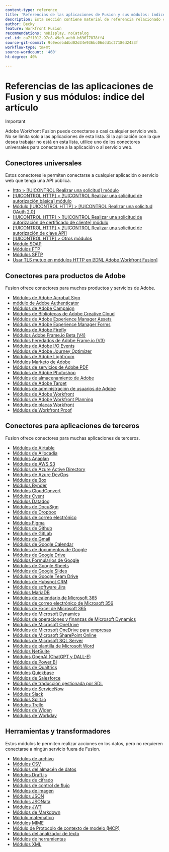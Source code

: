 ```yaml
---
content-type: reference
title: 'Referencias de las aplicaciones de Fusion y sus módulos: índice del artículo'
description: Esta sección contiene material de referencia relacionado con la configuración de módulos específicos en Adobe Workfront Fusion.
author: Becky
feature: Workfront Fusion
recommendations: noDisplay, noCatalog
exl-id: ca7f1012-97c8-49e0-aeb0-b63677878ff4
source-git-commit: 9c0ecebddbd02d34e936bc06ddd1c27186d2433f
workflow-type: tm+mt
source-wordcount: '460'
ht-degree: 40%

---
```


# Referencias de las aplicaciones de Fusion y sus módulos: índice del artículo

>[!IMPORTANT]
>
>Adobe Workfront Fusion puede conectarse a casi cualquier servicio web. No se limita solo a las aplicaciones de esta lista. Si la aplicación con la que desea trabajar no está en esta lista, utilice uno de los conectores universales para conectarse a la aplicación o al servicio web.

## Conectores universales

Estos conectores le permiten conectarse a cualquier aplicación o servicio web que tenga una API pública.

* [http > [!UICONTROL Realizar una solicitud] módulo](/help/workfront-fusion/references/apps-and-modules/universal-connectors/http-module-make-a-request.md)
* [[!UICONTROL HTTP] > [!UICONTROL Realizar una solicitud de autorización básica] módulo](/help/workfront-fusion/references/apps-and-modules/universal-connectors/http-module-make-a-basic-auth-request.md)
* [Módulo [!UICONTROL HTTP] > [!UICONTROL Realizar una solicitud OAuth 2.0]](/help/workfront-fusion/references/apps-and-modules/universal-connectors/http-module-make-an-oauth-2-request.md)
* [[!UICONTROL HTTP] > [!UICONTROL Realizar una solicitud de autorización de certificado de cliente] módulo](/help/workfront-fusion/references/apps-and-modules/universal-connectors/http-module-make-a-client-cert-auth-request.md)
* [[!UICONTROL HTTP] > [!UICONTROL Realizar una solicitud de autorización de clave API]](/help/workfront-fusion/references/apps-and-modules/universal-connectors/http-module-make-an-api-key-auth-request.md)
* [[!UICONTROL HTTP] > Otros módulos](/help/workfront-fusion/references/apps-and-modules/universal-connectors/http-modules.md)
* [Módulo SOAP](/help/workfront-fusion/references/apps-and-modules/universal-connectors/soap-module.md)
* [Módulos FTP](/help/workfront-fusion/references/apps-and-modules/universal-connectors/ftp-modules.md)
* [Módulos SFTP](/help/workfront-fusion/references/apps-and-modules/universal-connectors/sftp.md)
* [Usar TLS mutuo en módulos HTTP en  [!DNL Adobe Workfront Fusion]](/help/workfront-fusion/references/apps-and-modules/universal-connectors/use-mtls-in-http-modules.md)

## Conectores para productos de Adobe

Fusion ofrece conectores para muchos productos y servicios de Adobe.

* [Módulos de Adobe Acrobat Sign](/help/workfront-fusion/references/apps-and-modules/adobe-connectors/adobe-sign-modules.md)
* [módulo de Adobe Authenticator](/help/workfront-fusion/references/apps-and-modules/adobe-connectors/adobe-authenticator-modules.md)
* [Módulos de Adobe Campaign](/help/workfront-fusion/references/apps-and-modules/adobe-connectors/adobe-campaign-classic-connector.md)
* [Módulos de Bibliotecas de Adobe Creative Cloud](/help/workfront-fusion/references/apps-and-modules/adobe-connectors/creative-cloud-libraries-modules.md)
* [Módulos de Adobe Experience Manager Assets](/help/workfront-fusion/references/apps-and-modules/adobe-connectors/aem-assets-modules.md)
* [Módulos de Adobe Experience Manager Forms](/help/workfront-fusion/references/apps-and-modules/adobe-connectors/aem-forms-modules.md)
* [Módulos de Adobe Firefly](/help/workfront-fusion/references/apps-and-modules/adobe-connectors/adobe-firefly-modules.md)
* [Módulos Adobe Frame.io Beta (V4)](/help/workfront-fusion/references/apps-and-modules/adobe-connectors/frame-io-modules.md)
* [Módulos heredados de Adobe Frame.io (V3)](/help/workfront-fusion/references/apps-and-modules/adobe-connectors/frame-io-modules.md)
* [Módulos de Adobe I/O Events](/help/workfront-fusion/references/apps-and-modules/adobe-connectors/adobe-io-events-modules.md)
* [Módulos de Adobe Journey Optimizer](/help/workfront-fusion/references/apps-and-modules/adobe-connectors/adobe-journey-optimizer-modules.md)
* [Módulos de Adobe Lightroom](/help/workfront-fusion/references/apps-and-modules/adobe-connectors/adobe-lightroom-modules.md)
* [Módulos Marketo de Adobe](/help/workfront-fusion/references/apps-and-modules/adobe-connectors/adobe-marketo-modules.md)
* [Módulos de servicios de Adobe PDF](/help/workfront-fusion/references/apps-and-modules/adobe-connectors/pdf-modules.md)
* [Módulos de Adobe Photoshop](/help/workfront-fusion/references/apps-and-modules/adobe-connectors/adobe-photoshop-modules.md)
* [Módulos de almacenamiento de Adobe](/help/workfront-fusion/references/apps-and-modules/adobe-connectors/adobe-storage-modules.md)
* [Módulos de Adobe Target](/help/workfront-fusion/references/apps-and-modules/adobe-connectors/adobe-target-modules.md)
* [Módulos de administración de usuarios de Adobe](/help/workfront-fusion/references/apps-and-modules/adobe-connectors/adobe-user-management-modules.md)
* [Módulos de Adobe Workfront](/help/workfront-fusion/references/apps-and-modules/adobe-connectors/workfront-modules.md)
* [Módulos de Adobe Workfront Planning](/help/workfront-fusion/references/apps-and-modules/adobe-connectors/workfront-planning-modules.md)
* [Módulos de placas Workfront](/help/workfront-fusion/references/apps-and-modules/adobe-connectors/workfront-boards-modules.md)
* [Módulos de Workfront Proof](/help/workfront-fusion/references/apps-and-modules/adobe-connectors/workfront-proof-modules.md)

## Conectores para aplicaciones de terceros

Fusion ofrece conectores para muchas aplicaciones de terceros.

* [Módulos de Airtable](/help/workfront-fusion/references/apps-and-modules/third-party-connectors/airtable-modules.md)
* [Módulos de Allocadia](/help/workfront-fusion/references/apps-and-modules/third-party-connectors/allocadia-modules.md)
* [Módulos Anaplan](/help/workfront-fusion/references/apps-and-modules/third-party-connectors/anaplan-modules.md)
* [Módulos de AWS S3](/help/workfront-fusion/references/apps-and-modules/third-party-connectors/aws-s3-modules.md)
* [Módulos de Azure Active Directory](/help/workfront-fusion/references/apps-and-modules/third-party-connectors/azure-ad-modules.md)
* [Módulos de Azure DevOps](/help/workfront-fusion/references/apps-and-modules/third-party-connectors/azure-dev-ops.md)
* [Módulos de Box](/help/workfront-fusion/references/apps-and-modules/third-party-connectors/box-modules.md)
* [Módulos Bynder](/help/workfront-fusion/references/apps-and-modules/third-party-connectors/bynder-modules.md)
* [Módulos CloudConvert](/help/workfront-fusion/references/apps-and-modules/third-party-connectors/cloud-convert-modules.md)
* [Módulos Cvent](/help/workfront-fusion/references/apps-and-modules/third-party-connectors/cvent-modules.md)
* [Módulos Datadog](/help/workfront-fusion/references/apps-and-modules/third-party-connectors/datadog-modules.md)
* [Módulos de DocuSign](/help/workfront-fusion/references/apps-and-modules/third-party-connectors/docusign-modules.md)
* [Módulos de Dropbox](/help/workfront-fusion/references/apps-and-modules/third-party-connectors/dropbox-modules.md)
* [Módulos de correo electrónico](/help/workfront-fusion/references/apps-and-modules/third-party-connectors/email-modules.md)
* [Módulos Figma](/help/workfront-fusion/references/apps-and-modules/third-party-connectors/figma-modules.md)
* [Módulos de Github](/help/workfront-fusion/references/apps-and-modules/third-party-connectors/github.md)
* [Módulos de GitLab](/help/workfront-fusion/references/apps-and-modules/third-party-connectors/gitlab-modules.md)
* [Módulos de Gmail](/help/workfront-fusion/references/apps-and-modules/third-party-connectors/gmail-modules.md)
* [Módulos de Google Calendar](/help/workfront-fusion/references/apps-and-modules/third-party-connectors/google-calendar-modules.md)
* [Módulos de documentos de Google](/help/workfront-fusion/references/apps-and-modules/third-party-connectors/google-docs-modules.md)
* [Módulos de Google Drive](/help/workfront-fusion/references/apps-and-modules/third-party-connectors/google-drive-modules.md)
* [Módulos Formularios de Google](/help/workfront-fusion/references/apps-and-modules/third-party-connectors/google-forms-modules.md)
* [Módulos de Google Sheets](/help/workfront-fusion/references/apps-and-modules/third-party-connectors/google-sheets-modules.md)
* [Módulos de Google Slides](/help/workfront-fusion/references/apps-and-modules/third-party-connectors/google-slides-modules.md)
* [Módulos de Google Team Drive](/help/workfront-fusion/references/apps-and-modules/third-party-connectors/google-team-drive-modules.md)
* [Módulos de Hubspot CRM](/help/workfront-fusion/references/apps-and-modules/third-party-connectors/hubspot-crm-modules.md)
* [Módulos de software Jira](/help/workfront-fusion/references/apps-and-modules/third-party-connectors/jira-software-modules.md)
* [Módulos MariaDB](/help/workfront-fusion/references/apps-and-modules/third-party-connectors/mariadb-modules.md)
* [Módulos de calendario de Microsoft 365](/help/workfront-fusion/references/apps-and-modules/third-party-connectors/microsoft-365-calendar-modules.md)
* [Módulos de correo electrónico de Microsoft 356](/help/workfront-fusion/references/apps-and-modules/third-party-connectors/microsoft-365-email-modules.md)
* [Módulos de Excel de Microsoft 365](/help/workfront-fusion/references/apps-and-modules/third-party-connectors/microsoft-365-excel-modules.md)
* [Módulos de Microsoft Dynamics](/help/workfront-fusion/references/apps-and-modules/third-party-connectors/microsoft-dynamics-365-modules.md)
* [Módulos de operaciones y finanzas de Microsoft Dynamics](/help/workfront-fusion/references/apps-and-modules/third-party-connectors/dynamics-finance-operations-modules.md)
* [Módulos de Microsoft OneDrive](/help/workfront-fusion/references/apps-and-modules/third-party-connectors/microsoft-onedrive-modules.md)
* [Módulos de Microsoft OneDrive para empresas](/help/workfront-fusion/references/apps-and-modules/third-party-connectors/microsoft-onedrive-for-business-modules.md)
* [Módulos de Microsoft SharePoint Online](/help/workfront-fusion/references/apps-and-modules/third-party-connectors/sharepoint-modules.md)
* [Módulos de Microsoft SQL Server](/help/workfront-fusion/references/apps-and-modules/third-party-connectors/microsoft-sql-server-modules.md)
* [Módulos de plantilla de Microsoft Word](/help/workfront-fusion/references/apps-and-modules/third-party-connectors/microsoft-word-templates-modules.md)
* [Módulos NetSuite](/help/workfront-fusion/references/apps-and-modules/third-party-connectors/netsuite.md)
* [Módulos OpenAI (ChatGPT y DALL-E)](/help/workfront-fusion/references/apps-and-modules/third-party-connectors/openai-chatgpt-modules.md)
* [Módulos de Power BI](/help/workfront-fusion/references/apps-and-modules/third-party-connectors/powerbi-modules.md)
* [Módulos de Qualtrics](/help/workfront-fusion/references/apps-and-modules/third-party-connectors/qualtrics-modules.md)
* [Módulos Quickbase](/help/workfront-fusion/references/apps-and-modules/third-party-connectors/quickbase-modules.md)
* [Módulos de Salesforce](/help/workfront-fusion/references/apps-and-modules/third-party-connectors/salesforce-modules.md)
* [Módulos de traducción gestionada por SDL](/help/workfront-fusion/references/apps-and-modules/third-party-connectors/sdl-managed-translation-modules.md)
* [Módulos de ServiceNow](/help/workfront-fusion/references/apps-and-modules/third-party-connectors/servicenow-modules.md)
* [Módulos Slack](/help/workfront-fusion/references/apps-and-modules/third-party-connectors/slack-modules.md)
* [Módulos Split.io](/help/workfront-fusion/references/apps-and-modules/third-party-connectors/split-io-modules.md)
* [Módulos Trello](/help/workfront-fusion/references/apps-and-modules/third-party-connectors/trello-modules.md)
* [Módulos de Widen](/help/workfront-fusion/references/apps-and-modules/third-party-connectors/widen-modules.md)
* [Módulos de Workday](/help/workfront-fusion/references/apps-and-modules/third-party-connectors/workday-modules.md)


## Herramientas y transformadores

Estos módulos le permiten realizar acciones en los datos, pero no requieren conectarse a ningún servicio fuera de Fusion.

* [Módulos de archivo](/help/workfront-fusion/references/apps-and-modules/tools-and-transformers/archive-modules.md)
* [Módulos CSV](/help/workfront-fusion/references/apps-and-modules/tools-and-transformers/csv.md)
* [Módulos del almacén de datos](/help/workfront-fusion/references/apps-and-modules/tools-and-transformers/data-store-modules.md)
* [Módulos Draft.js](/help/workfront-fusion/references/apps-and-modules/tools-and-transformers/draft-js-modules.md)
* [Módulos de cifrado](/help/workfront-fusion/references/apps-and-modules/tools-and-transformers/encryptor-modules.md)
* [Módulos de control de flujo](/help/workfront-fusion/references/apps-and-modules/tools-and-transformers/flow-control.md)
* [Módulos de imagen](/help/workfront-fusion/references/apps-and-modules/tools-and-transformers/image-module.md)
* [Módulos JSON](/help/workfront-fusion/references/apps-and-modules/tools-and-transformers/json-modules.md)
* [Módulos JSONata](/help/workfront-fusion/references/apps-and-modules/tools-and-transformers/jsonata-module.md)
* [Módulos JWT](/help/workfront-fusion/references/apps-and-modules/tools-and-transformers/jwt-modules.md)
* [Módulos de Markdown](/help/workfront-fusion/references/apps-and-modules/tools-and-transformers/markdown-modules.md)
* [Módulo matemático](/help/workfront-fusion/references/apps-and-modules/tools-and-transformers/math-module.md)
* [Módulos MIME](/help/workfront-fusion/references/apps-and-modules/tools-and-transformers/mime.md)
* [Módulo de Protocolo de contexto de modelo (MCP)](/help/workfront-fusion/references/apps-and-modules/tools-and-transformers/model-context-protocol-mcp-connector.md)
* [Módulos del analizador de texto](/help/workfront-fusion/references/apps-and-modules/tools-and-transformers/text-parser.md)
* [Módulos de herramientas](/help/workfront-fusion/references/apps-and-modules/tools-and-transformers/tools-modules.md)
* [Módulos XML](/help/workfront-fusion/references/apps-and-modules/tools-and-transformers/xml-modules.md)
